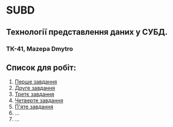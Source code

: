 # SUBD
## Технології представлення даних у СУБД.

### ТК-41, Mazepa Dmytro
## Список для робіт:
1. [Перше завдання]()
2. [Друге завдання]()
3. [Третє завдання]()
4. [Четверте завдання]()
5. [П'яте завдання]()
6. ...
7. ...